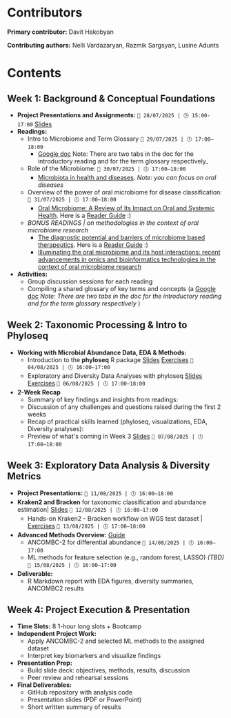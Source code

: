 # Contributors
**Primary contributor:** Davit Hakobyan

**Contributing authors:** Nelli Vardazaryan, Razmik Sargsyan, Lusine Adunts

# Contents
  
## Week 1: Background & Conceptual Foundations
- **Project Presentations and Assignments:**
  `📅 28/07/2025 | 🕒 15:00-17:00` [Slides](https://docs.google.com/presentation/d/1uTf0XXXNeIODziOfPifdiCMmZgStPnH_xNxA7szwXZ4/edit?usp=sharing)
- **Readings:**
  - Intro to Microbiome and Term Glossary
    `📅 29/07/2025 | 🕔 17:00–18:00`
    - [Google doc](https://docs.google.com/document/d/1ZtNl5lPHTRIUPUAoNY7RFSjA7JTCTko8gS1dTk8QU1Y/edit?usp=sharing) Note: There are two tabs in the doc for the introductory reading and for the term glossary respectively_ 
  - Role of the Microbiome:
    `📅 30/07/2025 | 🕔 17:00–18:00`
    - [Microbiota in health and diseases](https://www.nature.com/articles/s41392-022-00974-4). _Note: you can focus on oral diseases_
  - Overview of the power of oral microbiome for disease classification:
    `📅 31/07/2025 | 🕔 17:00–18:00`
    - [Oral Microbiome: A Review of Its Impact on Oral and Systemic Health](https://www.mdpi.com/2076-2607/12/9/1797). Here is a [Reader Guide](https://docs.google.com/document/d/1Dg6fC8XLRIjB1AudXjKiA4XBKfHIKkNdXDpN230H6j0/edit?usp=drive_link) :)
  - _BONUS READINGS | on methodologies in the context of oral microbiome research_
    - [The diagnostic potential and barriers of microbiome based therapeutics](https://www.degruyterbrill.com/document/doi/10.1515/dx-2022-0052/html). Here is a [Reader Guide](https://docs.google.com/document/d/1zmJZv0iitOCD3cP-Apra3lrzDZ40_-DBjetkIfzWw7o/edit?usp=drive_link) :)
    - [Illuminating the oral microbiome and its host interactions: recent advancements in omics and bioinformatics technologies in the context of oral microbiome research](https://academic.oup.com/femsre/article/47/5/fuad051/7259894)
- **Activities:**  
  - Group discussion sessions for each reading
  - Compiling a shared glossary of key terms and concepts (a [Google doc](https://docs.google.com/document/d/1ZtNl5lPHTRIUPUAoNY7RFSjA7JTCTko8gS1dTk8QU1Y/edit?usp=sharing) _Note: There are two tabs in the doc for the introductory reading and for the term glossary respectively_ )

## Week 2: Taxonomic Processing & Intro to Phyloseq
- **Working with Microbial Abundance Data, EDA & Methods:**  
  - Introduction to the **phyloseq** R package [Slides](https://docs.google.com/presentation/d/1bDjOMx3mNIyG0O46FVl31WkVAiybSSEp-FFuMLnD2vs/edit?usp=sharing)
    [Exercises](https://drive.google.com/file/d/1JtJ09bz3chn3D9QUjLXnD7gTWxS0NhoQ/view?usp=drive_link)
    `📅 04/08/2025 | 🕔 16:00–17:00`
  - Exploratory and Diversity Data Analyses with phyloseq [Slides](https://docs.google.com/presentation/d/19Z14W7211RZr7DdL1cOx1DAVndnoPNalzU3JaY0aJPo/edit?usp=sharing)
    [Exercises](https://drive.google.com/file/d/1dmxDjnTsMQHhnY6zijUFHbV2k7GnMism/view?usp=drive_link)
    `📅 06/08/2025 | 🕔 17:00–18:00`
- **2-Week Recap**
  - Summary of key findings and insights from readings:
  - Discussion of any challenges and questions raised during the first 2 weeks
  - Recap of practical skills learned (phyloseq, visualizations, EDA, Diversity analyses):
  - Preview of what's coming in Week 3 [Slides](link)
    `📅 07/08/2025 | 🕔 17:00–18:00`

## Week 3: Exploratory Data Analysis & Diversity Metrics
- **Project Presentations:**
  `📅 11/08/2025 | 🕔 16:00–18:00`
- **Kraken2 and Bracken** for taxonomic classification and abundance estimation| [Slides](https://docs.google.com/presentation/d/1VVVUJF-MHUnwJs6QUgIrOI6gI5qSQfd5l3i2ynaeTBs/edit?usp=sharing)
    `📅 12/08/2025 | 🕔 16:00–17:00`
  - Hands-on Kraken2 - Bracken workflow on WGS test dataset | [Exercises](https://docs.google.com/document/d/1lt99SpV4PNsKcypB8sQjApN3YFj6s2o3CpQMoS0dNHY/edit?usp=drive_link)
    `📅 13/08/2025 | 🕔 17:00–18:00`
- **Advanced Methods Overview:** [Guide](https://rpubs.com/mrgambero/lesson_20_ancom)
  - ANCOMBC-2 for differential abundance
    `📅 14/08/2025 | 🕔 16:00–17:00`
  - ML methods for feature selection (e.g., random forest, LASSO) _(TBD)_
    `📅 15/08/2025 | 🕔 16:00–17:00`
- **Deliverable:**  
  - R Markdown report with EDA figures, diversity summaries, ANCOMBC2 results  

## Week 4: Project Execution & Presentation
- **Time Slots:** 8 1-hour long slots + Bootcamp
- **Independent Project Work:**  
  - Apply ANCOMBC-2 and selected ML methods to the assigned dataset  
  - Interpret key biomarkers and visualize findings  
- **Presentation Prep:**  
  - Build slide deck: objectives, methods, results, discussion  
  - Peer review and rehearsal sessions  
- **Final Deliverables:**  
  - GitHub repository with analysis code  
  - Presentation slides (PDF or PowerPoint)  
  - Short written summary of results
